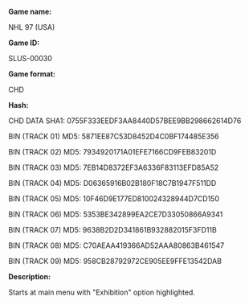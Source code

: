 **Game name:**

NHL 97 (USA)

**Game ID:**

SLUS-00030

**Game format:**

CHD

**Hash:**

CHD DATA SHA1: 0755F333EEDF3AA8440D57BEE9BB298662614D76

BIN (TRACK 01) MD5: 5871EE87C53D8452D4C0BF174485E356

BIN (TRACK 02) MD5: 7934920171A01EFE7166CD9FEB83201D

BIN (TRACK 03) MD5: 7EB14D8372EF3A6336F83113EFD85A52

BIN (TRACK 04) MD5: D06365916B02B180F18C7B1947F511DD

BIN (TRACK 05) MD5: 10F46D9E177ED810024328944D7CD150

BIN (TRACK 06) MD5: 5353BE342899EA2CE7D33050866A9341

BIN (TRACK 07) MD5: 9638B2D2D341861B932882015F3FD11B

BIN (TRACK 08) MD5: C70AEAA419366AD52AAA80863B461547

BIN (TRACK 09) MD5: 958CB28792972CE905EE9FFE13542DAB

**Description:**

Starts at main menu with "Exhibition" option highlighted.